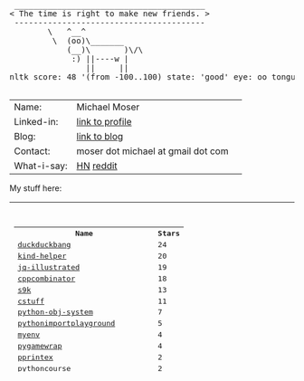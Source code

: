 <pre>

 ________________________________________
< The time is right to make new friends. >
 ----------------------------------------
        \   ^__^
         \  (oo)\_______
            (__)\       )\/\
             :) ||----w |
                ||     ||
nltk score: 48 '(from -100..100) state: 'good' eye: oo tongue: :)

</pre>

<table width ="100%">
<tr>
    <td>
        Name:       
    </td>
    <td>
        Michael Moser
    </td>
</tr>
<tr>
    <td>
        Linked-in:  
    </td>
    <td>
        <a href="https://www.linkedin.com/in/michael-moser-32211b1/">link to profile</a>
    <td>
</tr>
<tr>
    <td>
        Blog:       
    </td>
    <td>
        <a href="https://github.com/MoserMichael/my-notes/blob/master/dev-gotchas.md">link to blog</a>
    <td>
<tr>
<tr>
    <td>
        Contact:    
    </td>
    <td>
        moser dot michael at gmail dot com
    </td>
</tr>
<tr>
    <td>
         What-i-say:   
    </td>
    <td>
        <a href="https://news.ycombinator.com/user?id=MichaelMoser123">HN<a> <a href="https://www.reddit.com/user/michaemoser">reddit</a>
    </td>
</tr>
</table>

My stuff here:

<table width="100%" height="300">
<tr>
    <td>
        <pre>

<table><tr><th>Name</th><th>Stars</th></tr>
<tr><td><a href="https://github.com/MoserMichael/duckduckbang">duckduckbang</a></td><td>24</td></tr>
<tr><td><a href="https://github.com/MoserMichael/kind-helper">kind-helper</a></td><td>20</td></tr>
<tr><td><a href="https://github.com/MoserMichael/jq-illustrated">jq-illustrated</a></td><td>19</td></tr>
<tr><td><a href="https://github.com/MoserMichael/cppcombinator">cppcombinator</a></td><td>18</td></tr>
<tr><td><a href="https://github.com/MoserMichael/s9k">s9k</a></td><td>13</td></tr>
<tr><td><a href="https://github.com/MoserMichael/cstuff">cstuff</a></td><td>11</td></tr>
<tr><td><a href="https://github.com/MoserMichael/python-obj-system">python-obj-system</a></td><td>7</td></tr>
<tr><td><a href="https://github.com/MoserMichael/pythonimportplayground">pythonimportplayground</a></td><td>5</td></tr>
<tr><td><a href="https://github.com/MoserMichael/myenv">myenv</a></td><td>4</td></tr>
<tr><td><a href="https://github.com/MoserMichael/pygamewrap">pygamewrap</a></td><td>4</td></tr>
<tr><td><a href="https://github.com/MoserMichael/pprintex">pprintex</a></td><td>2</td></tr>
<tr><td><a href="https://github.com/MoserMichael/pythoncourse">pythoncourse</a></td><td>2</td></tr>
<tr><td><a href="https://github.com/MoserMichael/roget-thesaurus-parser">roget-thesaurus-parser</a></td><td>2</td></tr>
<tr><td><a href="https://github.com/MoserMichael/gitblame">gitblame</a></td><td>1</td></tr>
<tr><td><a href="https://github.com/MoserMichael/k8explain">k8explain</a></td><td>1</td></tr>
<tr><td><a href="https://github.com/MoserMichael/opinionated-fortune-cow">opinionated-fortune-cow</a></td><td>1</td></tr>
<tr><td><a href="https://github.com/MoserMichael/bloxroutehomework">bloxroutehomework</a></td><td>0</td></tr>
<tr><td><a href="https://github.com/MoserMichael/devgoodies">devgoodies</a></td><td>0</td></tr>
<tr><td><a href="https://github.com/MoserMichael/flagged-hn">flagged-hn</a></td><td>0</td></tr>
<tr><td><a href="https://github.com/MoserMichael/follow-kube-logs">follow-kube-logs</a></td><td>0</td></tr>
<tr><td><a href="https://github.com/MoserMichael/githubapitools">githubapitools</a></td><td>0</td></tr>
<tr><td><a href="https://github.com/MoserMichael/github_pr_comments">github_pr_comments</a></td><td>0</td></tr>
<tr><td><a href="https://github.com/MoserMichael/grpc-spring-boot-starter-utils">grpc-spring-boot-starter-utils</a></td><td>0</td></tr>
<tr><td><a href="https://github.com/MoserMichael/kwchecker">kwchecker</a></td><td>0</td></tr>
<tr><td><a href="https://github.com/MoserMichael/ls-annotations">ls-annotations</a></td><td>0</td></tr>
<tr><td><a href="https://github.com/MoserMichael/microsofthomework">microsofthomework</a></td><td>0</td></tr>
<tr><td><a href="https://github.com/MoserMichael/MoserMichael">MoserMichael</a></td><td>0</td></tr>
<tr><td><a href="https://github.com/MoserMichael/my-notes">my-notes</a></td><td>0</td></tr>
<tr><td><a href="https://github.com/MoserMichael/printb">printb</a></td><td>0</td></tr>
<tr><td><a href="https://github.com/MoserMichael/scriptrunner-operator">scriptrunner-operator</a></td><td>0</td></tr>
<tr><td><a href="https://github.com/MoserMichael/subb">subb</a></td><td>0</td></tr>
<tr><td><a href="https://github.com/MoserMichael/vimcrypt">vimcrypt</a></td><td>0</td></tr>
<tr><td><a href="https://github.com/MoserMichael/vimcrypt2">vimcrypt2</a></td><td>0</td></tr>
<tr><td><a href="https://github.com/MoserMichael/visual-python-strace">visual-python-strace</a></td><td>0</td></tr>
<tr><td><a href="https://github.com/MoserMichael/zipit">zipit</a></td><td>0</td></tr>
<tr><th>Total stars:</th><th> 134 </th></tr>
</table>
<br>

Traffic report

repo: python-obj-system views: total: 621 unique:  108
Views:
	 2021-11-28 00:00:00 total: 66 unique: 2
	 2021-11-29 00:00:00 total: 2 unique: 2
	 2021-11-30 00:00:00 total: 10 unique: 1
	 2021-12-01 00:00:00 total: 1 unique: 1
	 2021-12-02 00:00:00 total: 71 unique: 2
	 2021-12-03 00:00:00 total: 30 unique: 3
	 2021-12-04 00:00:00 total: 103 unique: 2
	 2021-12-05 00:00:00 total: 43 unique: 2
	 2021-12-06 00:00:00 total: 85 unique: 7
	 2021-12-07 00:00:00 total: 210 unique: 101
	 Referrers:
		Count: 319 Unique: 2 Url: github.com
		Count: 3 Unique: 2 Url: gist.github.com
		Count: 2 Unique: 2 Url: Bing
		Count: 2 Unique: 2 Url: reddit.com
		Count: 2 Unique: 1 Url: linkedin.com

repo: my-notes views: total: 53 unique:  5
Views:
	 2021-11-23 00:00:00 total: 3 unique: 1
	 2021-11-24 00:00:00 total: 3 unique: 1
	 2021-11-25 00:00:00 total: 22 unique: 2
	 2021-11-26 00:00:00 total: 6 unique: 1
	 2021-11-27 00:00:00 total: 1 unique: 1
	 2021-11-28 00:00:00 total: 7 unique: 2
	 2021-12-04 00:00:00 total: 4 unique: 1
	 2021-12-07 00:00:00 total: 7 unique: 4
	 Referrers:
		Count: 37 Unique: 2 Url: github.com

repo: devgoodies views: total: 41 unique:  17
Views:
	 2021-11-26 00:00:00 total: 14 unique: 4
	 2021-11-27 00:00:00 total: 7 unique: 3
	 2021-11-28 00:00:00 total: 1 unique: 1
	 2021-11-29 00:00:00 total: 11 unique: 3
	 2021-11-30 00:00:00 total: 1 unique: 1
	 2021-12-02 00:00:00 total: 2 unique: 2
	 2021-12-03 00:00:00 total: 2 unique: 2
	 2021-12-04 00:00:00 total: 1 unique: 1
	 2021-12-06 00:00:00 total: 2 unique: 1
	 Referrers:
		Count: 26 Unique: 14 Url: vim.org
		Count: 1 Unique: 1 Url: github.com

repo: duckduckbang views: total: 41 unique:  14
Views:
	 2021-11-23 00:00:00 total: 3 unique: 2
	 2021-11-24 00:00:00 total: 1 unique: 1
	 2021-11-27 00:00:00 total: 1 unique: 1
	 2021-12-01 00:00:00 total: 7 unique: 5
	 2021-12-02 00:00:00 total: 7 unique: 5
	 2021-12-03 00:00:00 total: 3 unique: 1
	 2021-12-04 00:00:00 total: 3 unique: 1
	 2021-12-05 00:00:00 total: 2 unique: 1
	 2021-12-07 00:00:00 total: 14 unique: 1
	 Referrers:
		Count: 9 Unique: 5 Url: github.com
		Count: 5 Unique: 5 Url: news.ycombinator.com
		Count: 1 Unique: 1 Url: DuckDuckGo

repo: grpc-spring-boot-starter-utils views: total: 23 unique:  2
Views:
	 2021-11-23 00:00:00 total: 12 unique: 1
	 2021-12-02 00:00:00 total: 11 unique: 1
	 Referrers:
		Count: 11 Unique: 1 Url: github.com

repo: s9k views: total: 22 unique:  13
Views:
	 2021-11-25 00:00:00 total: 1 unique: 1
	 2021-11-26 00:00:00 total: 1 unique: 1
	 2021-11-29 00:00:00 total: 2 unique: 1
	 2021-11-30 00:00:00 total: 1 unique: 1
	 2021-12-04 00:00:00 total: 7 unique: 3
	 2021-12-05 00:00:00 total: 8 unique: 4
	 2021-12-06 00:00:00 total: 1 unique: 1
	 2021-12-07 00:00:00 total: 1 unique: 1
	 Referrers:
		Count: 10 Unique: 6 Url: github.com
		Count: 4 Unique: 2 Url: news.ycombinator.com
		Count: 1 Unique: 1 Url: Google

repo: pythonimportplayground views: total: 21 unique:  12
Views:
	 2021-11-23 00:00:00 total: 1 unique: 1
	 2021-11-25 00:00:00 total: 2 unique: 2
	 2021-11-26 00:00:00 total: 1 unique: 1
	 2021-11-28 00:00:00 total: 1 unique: 1
	 2021-11-29 00:00:00 total: 2 unique: 2
	 2021-12-02 00:00:00 total: 3 unique: 1
	 2021-12-04 00:00:00 total: 1 unique: 1
	 2021-12-06 00:00:00 total: 1 unique: 1
	 2021-12-07 00:00:00 total: 9 unique: 7
	 Referrers:
		Count: 10 Unique: 3 Url: github.com
		Count: 1 Unique: 1 Url: reddit.com

repo: gitblame views: total: 15 unique:  8
Views:
	 2021-11-23 00:00:00 total: 5 unique: 2
	 2021-11-24 00:00:00 total: 4 unique: 2
	 2021-11-26 00:00:00 total: 3 unique: 2
	 2021-11-29 00:00:00 total: 1 unique: 1
	 2021-12-03 00:00:00 total: 1 unique: 1
	 2021-12-06 00:00:00 total: 1 unique: 1
	 Referrers:
		Count: 7 Unique: 5 Url: vim.org
		Count: 3 Unique: 1 Url: github.com

repo: cppcombinator views: total: 13 unique:  7
Views:
	 2021-11-25 00:00:00 total: 1 unique: 1
	 2021-11-26 00:00:00 total: 1 unique: 1
	 2021-11-29 00:00:00 total: 1 unique: 1
	 2021-12-01 00:00:00 total: 1 unique: 1
	 2021-12-02 00:00:00 total: 2 unique: 1
	 2021-12-03 00:00:00 total: 1 unique: 1
	 2021-12-04 00:00:00 total: 4 unique: 1
	 2021-12-06 00:00:00 total: 2 unique: 1
	 Referrers:
		Count: 11 Unique: 6 Url: github.com

repo: kind-helper views: total: 12 unique:  2
Views:
	 2021-11-24 00:00:00 total: 2 unique: 1
	 2021-11-29 00:00:00 total: 2 unique: 1
	 2021-12-03 00:00:00 total: 1 unique: 1
	 2021-12-07 00:00:00 total: 7 unique: 1
	 Referrers:
		Count: 4 Unique: 1 Url: github.com
		Count: 1 Unique: 1 Url: news.ycombinator.com

repo: MoserMichael views: total: 10 unique:  3
Views:
	 2021-12-07 00:00:00 total: 10 unique: 3

repo: pprintex views: total: 10 unique:  5
Views:
	 2021-11-26 00:00:00 total: 1 unique: 1
	 2021-11-28 00:00:00 total: 1 unique: 1
	 2021-12-01 00:00:00 total: 3 unique: 1
	 2021-12-03 00:00:00 total: 1 unique: 1
	 2021-12-06 00:00:00 total: 3 unique: 1
	 2021-12-07 00:00:00 total: 1 unique: 1
	 Referrers:
		Count: 2 Unique: 1 Url: github.com

repo: pygamewrap views: total: 9 unique:  6
Views:
	 2021-11-23 00:00:00 total: 1 unique: 1
	 2021-11-27 00:00:00 total: 2 unique: 1
	 2021-11-28 00:00:00 total: 1 unique: 1
	 2021-11-29 00:00:00 total: 1 unique: 1
	 2021-12-01 00:00:00 total: 3 unique: 2
	 2021-12-02 00:00:00 total: 1 unique: 1
	 Referrers:
		Count: 3 Unique: 2 Url: github.com
		Count: 1 Unique: 1 Url: pypi.org
		Count: 1 Unique: 1 Url: Google

repo: roget-thesaurus-parser views: total: 7 unique:  3
Views:
	 2021-12-01 00:00:00 total: 2 unique: 1
	 2021-12-04 00:00:00 total: 1 unique: 1
	 2021-12-05 00:00:00 total: 4 unique: 1
	 Referrers:
		Count: 3 Unique: 2 Url: github.com
		Count: 2 Unique: 1 Url: Google

repo: cstuff views: total: 5 unique:  1
Views:
	 2021-11-26 00:00:00 total: 2 unique: 1
	 2021-11-29 00:00:00 total: 2 unique: 1
	 2021-12-03 00:00:00 total: 1 unique: 1

repo: flagged-hn views: total: 5 unique:  2
Views:
	 2021-11-23 00:00:00 total: 3 unique: 1
	 2021-11-25 00:00:00 total: 2 unique: 1
	 Referrers:
		Count: 2 Unique: 1 Url: github.com

repo: printb views: total: 4 unique:  2
Views:
	 2021-11-29 00:00:00 total: 1 unique: 1
	 2021-12-04 00:00:00 total: 1 unique: 1
	 2021-12-05 00:00:00 total: 1 unique: 1
	 2021-12-06 00:00:00 total: 1 unique: 1

repo: vimcrypt2 views: total: 4 unique:  4
Views:
	 2021-11-23 00:00:00 total: 1 unique: 1
	 2021-11-24 00:00:00 total: 2 unique: 2
	 2021-11-25 00:00:00 total: 1 unique: 1
	 Referrers:
		Count: 2 Unique: 2 Url: vim.org
		Count: 1 Unique: 1 Url: github.com

repo: bloxroutehomework views: total: 3 unique:  1
Views:
	 2021-11-23 00:00:00 total: 3 unique: 1

repo: githubapitools views: total: 3 unique:  1
Views:
	 2021-11-25 00:00:00 total: 1 unique: 1
	 2021-12-07 00:00:00 total: 2 unique: 1
	 Referrers:
		Count: 1 Unique: 1 Url: github.com

repo: myenv views: total: 3 unique:  2
Views:
	 2021-11-26 00:00:00 total: 1 unique: 1
	 2021-12-02 00:00:00 total: 2 unique: 1
	 Referrers:
		Count: 3 Unique: 2 Url: github.com

repo: opinionated-fortune-cow views: total: 3 unique:  1
Views:
	 2021-12-07 00:00:00 total: 3 unique: 1

repo: kwchecker views: total: 2 unique:  2
Views:
	 2021-11-24 00:00:00 total: 1 unique: 1
	 2021-11-28 00:00:00 total: 1 unique: 1
	 Referrers:
		Count: 1 Unique: 1 Url: DuckDuckGo

repo: subb views: total: 2 unique:  1
Views:
	 2021-11-28 00:00:00 total: 2 unique: 1

repo: zipit views: total: 2 unique:  2
Views:
	 2021-11-26 00:00:00 total: 1 unique: 1
	 2021-12-03 00:00:00 total: 1 unique: 1
	 Referrers:
		Count: 2 Unique: 2 Url: Google

repo: follow-kube-logs views: total: 1 unique:  1
Views:
	 2021-12-04 00:00:00 total: 1 unique: 1
	 Referrers:
		Count: 1 Unique: 1 Url: github.com

repo: ls-annotations views: total: 1 unique:  1
Views:
	 2021-12-04 00:00:00 total: 1 unique: 1
	 Referrers:
		Count: 1 Unique: 1 Url: awesomeopensource.com

repo: visual-python-strace views: total: 1 unique:  1
Views:
	 2021-11-30 00:00:00 total: 1 unique: 1

repo: github_pr_comments views: total: 0 unique:  0

repo: jq-illustrated views: total: 0 unique:  0

repo: k8explain views: total: 0 unique:  0

repo: microsofthomework views: total: 0 unique:  0

repo: pythoncourse views: total: 0 unique:  0

repo: scriptrunner-operator views: total: 0 unique:  0

repo: vimcrypt views: total: 0 unique:  0


***
Total views: 937
    </pre>
  </td>
</table>
